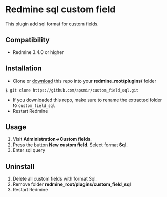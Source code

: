 Redmine sql custom field
==================
This plugin add sql format for custom fields.

Compatibility
-------------
* Redmine 3.4.0 or higher

Installation
----------------------
* Clone or [download](https://github.com/apsmir/custom_field_sql/archive/main.zip) this repo into your **redmine_root/plugins/** folder

```
$ git clone https://github.com/apsmir/custom_field_sql.git
```
* If you downloaded this repo, make sure to rename the extracted folder to `custom_field_sql`
* Restart Redmine

Usage
----------------------
1) Visit **Administration->Custom fields**. 
2) Press the button **New custom field**. Select format **Sql**.
3) Enter sql query 

Uninstall
----------------------
1) Delete all custom fields with format Sql.
2) Remove folder **redmine_root/plugins/custom_field_sql**
3) Restart Redmine
